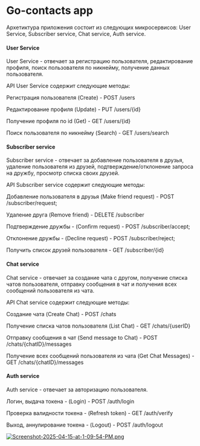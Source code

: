 # Go-contacts app

Архетиктура приложения состоит из следующих микросервисов:
User Service, Subscriber service, Chat service, Auth service.

#### User Service

User Service - отвечает за регистрацию пользователя, редактирование профиля,
поиск пользователя по никнейму, получение данных пользователя.

API User Service содержит следующие методы:

Регистрация пользователя (Create) - POST /users

Редактирование профиля (Update) - PUT /users/{id}

Получение профиля по id (Get) - GET /users/{id}

Поиск пользователя по никнейму (Search) - GET /users/search

#### Subscriber service

Subscriber service - отвечает за добавление пользователя в друзья,
удаление пользователя из друзей, подтверждение/отклонение запроса
на дружбу, просмотр списка своих друзей.

API Subscriber service содержит следующие методы:

Добавление пользователя в друзья (Make friend request) - POST /subscriber/request;

Удаление друга (Remove friend) - DELETE /subscriber

Подтверждение дружбы - (Confirm request) - POST /subscriber/accept;

Отклонение дружбы - (Decline request) - POST /subscriber/reject;

Получить список друзей пользователя - GET /subscriber/{id}

#### Chat service

Chat service - отвечает за создание чата с другом, получение списка
чатов пользователя, отправку сообщения в чат и получения всех сообщений
пользователя из чата.

API Chat service содержит следующие методы:

Создание чата (Create Chat) - POST /chats

Получение списка чатов пользователя (List Chat) - GET /chats/{userID}

Отправку сообщения в чат (Send message to Chat) - POST /chats/{chatID}/messages

Получение всех сообщений пользователя из чата (Get Chat Messages) - GET /chats/{chatID}/messages

#### Auth service

Auth service - отвечает за авторизацию пользователя.

Логин, выдача токена - (Login) - POST /auth/login

Проверка валидности токена - (Refresh token) - GET /auth/verify

Выход, аннулирование токена - (Logout) - POST /auth/logout

[![Screenshot-2025-04-15-at-1-09-54-PM.png](https://i.postimg.cc/5tL8tNdv/Screenshot-2025-04-15-at-1-09-54-PM.png)](https://postimg.cc/NyGKJt0f)
